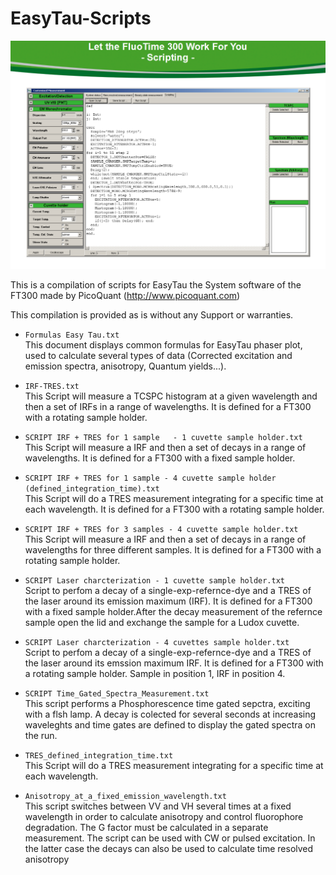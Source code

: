 EasyTau-Scripts
===============
![EasyTau Scripting](Scripting.PNG)

This is a compilation of scripts for EasyTau the System software of the FT300 made by PicoQuant (http://www.picoquant.com)

This compilation is provided as is without any Support or warranties.

 * ``Formulas Easy Tau.txt``   
This document displays common formulas for EasyTau phaser plot, used to calculate several types of data (Corrected excitation and emission spectra, anisotropy, Quantum yields...).
 * ``IRF-TRES.txt``  
This Script will measure a TCSPC histogram at a given wavelength and then a set of IRFs in a range of wavelengths. It is defined for a FT300 with a rotating sample holder.

 * ``SCRIPT IRF + TRES for 1 sample   - 1 cuvette sample holder.txt``    
 This Script will measure a IRF and then a set of decays in a range of wavelengths. It is defined for a FT300 with a fixed sample holder.

 * ``SCRIPT IRF + TRES for 1 sample - 4 cuvette sample holder (defined_integration_time).txt``  
 This Script will do a TRES measurement integrating for a specific time at each wavelength.  It is defined for a FT300 with a rotating sample holder.

 * ``SCRIPT IRF + TRES for 3 samples - 4 cuvette sample holder.txt``  
 This Script will measure a IRF and then a set of decays in a range of wavelengths for three different samples. It is defined for a FT300 with a rotating sample holder.

 * ``SCRIPT Laser charcterization - 1 cuvette sample holder.txt``  
Script to perfom a decay of a single-exp-refernce-dye and a TRES of the laser around its emission maximum (IRF).  It is defined for a FT300 with a fixed sample holder.After the decay measurement of the refernce sample open the lid and exchange the sample for a Ludox cuvette.

 * ``SCRIPT Laser charcterization - 4 cuvettes sample holder.txt``  
Script to perfom a decay of a single-exp-refernce-dye and a TRES of the laser around its emssion maximum IRF. It is defined for a FT300 with a rotating sample holder. Sample in position 1, IRF in position 4.

 * ``SCRIPT Time_Gated_Spectra_Measurement.txt``  
 This script performs a Phosphorescence time gated sepctra, exciting with a flsh lamp. A decay is colected for several seconds at increasing waveleghts and time gates are defined to display the gated spectra on the run.
 
 * ``TRES_defined_integration_time.txt``  
 This Script will do a TRES measurement integrating for a specific time at each wavelength.
 
 * ``Anisotropy_at_a_fixed_emission_wavelength.txt``  
This script switches between VV and VH several times at a fixed wavelength in order to calculate anisotropy and control fluorophore degradation. 
The G factor must be calculated in a separate measurement.
The script can be used with CW or pulsed excitation. In the latter case the decays can also be used to calculate time resolved anisotropy
